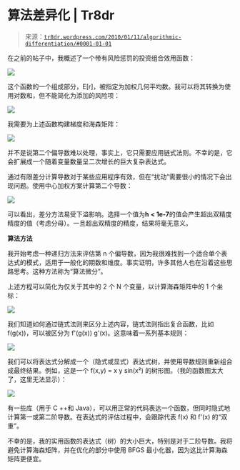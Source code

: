 <!--yml

类别：未分类

日期：2024 年 5 月 18 日 15:34:58

-->

# 算法差异化 | Tr8dr

> 来源：[`tr8dr.wordpress.com/2010/01/11/algorithmic-differentiation/#0001-01-01`](https://tr8dr.wordpress.com/2010/01/11/algorithmic-differentiation/#0001-01-01)

在之前的帖子中，我概述了一个带有风险惩罚的投资组合效用函数：

![](https://tr8dr.wordpress.com/wp-content/uploads/2010/01/utility.png)

这个函数的一个组成部分，E[r]，被指定为加权几何平均数。我可以将其转换为使用对数和，但不能简化为添加的风险项：

![](https://tr8dr.wordpress.com/wp-content/uploads/2010/01/geometric.png)

我需要为上述函数构建梯度和海森矩阵：

![](https://tr8dr.wordpress.com/wp-content/uploads/2010/01/derivs.png)

并不是说第二个偏导数难以处理，事实上，它只需要应用链式法则。不幸的是，它会扩展成一个随着变量数量呈二次增长的巨大复杂表达式。

通过有限差分计算导数对于某些应用程序有效，但在“扰动”需要很小的情况下会出现问题。使用中心加权方案计算第二个导数：

![](https://tr8dr.wordpress.com/wp-content/uploads/2010/01/central.png)

可以看出，差分方法易受下溢影响。选择一个值为**h** **< 1e-7**的值会产生超出双精度精度的值（考虑分母）。一旦超出双精度的精度，结果将毫无意义。

**算法方法**

我开始考虑一种递归方法来评估第 n 个偏导数，因为我很难找到一个适合单个表达式的模式，适用于一般化的期数和维度。事实证明，许多其他人也在沿着这些思路思考。这种方法称为“算法微分”。

上述方程可以简化为仅关于其中的 2 个 N 个变量，以计算海森矩阵中的 1 个坐标：

![](https://tr8dr.wordpress.com/wp-content/uploads/2010/01/reexpression.png)

我们知道如何通过链式法则来区分上述内容，链式法则指出复合函数，比如 f(g(x))，可以被区分为 f'(g(x)) g'(x)。这意味着一系列基本规则：

![](https://tr8dr.wordpress.com/wp-content/uploads/2010/01/rules.png)

我们可以将表达式分解成一个（隐式或显式）表达式树，并使用导数规则重新组合成最终结果。例如，这是一个 f(x,y) = x y sin(x²) 的树形图。（我的函数图太大了，这里无法显示）：

![](https://tr8dr.wordpress.com/wp-content/uploads/2010/01/tree.png)

有一些库（用于 C ++和 Java），可以用正常的代码表达一个函数，但同时隐式地计算第一或第二阶导数。在表达式的评估过程中，会跟踪代表 f(x) 和 f'(x) 的“双重”。

不幸的是，我的实用函数的表达式（树）的大小巨大，特别是对于二阶导数。我将避免计算海森矩阵，并在优化的部分中使用 BFGS 最小化器，因为这比计算海森矩阵更便宜。
